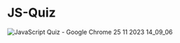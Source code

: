 # JS-Quiz

![JavaScript Quiz - Google Chrome 25 11 2023 14_09_06](https://github.com/Martun707/JS-Quiz/assets/115223928/ff5e919e-342a-42f8-8a41-785fc9b2d1f0)
